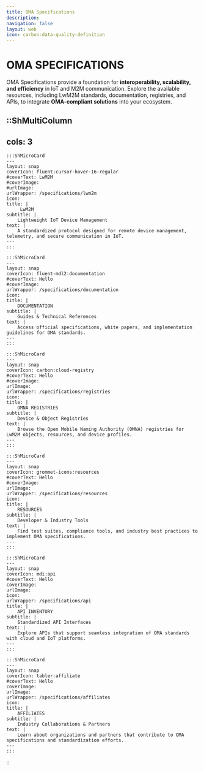 ```yaml
---
title: OMA Specifications
description:
navigation: false
layout: web
icon: carbon:data-quality-definition
---
```


# OMA SPECIFICATIONS 
OMA Specifications provide a foundation for **interoperability, scalability, and efficiency** in IoT and M2M communication. Explore the available resources, including LwM2M standards, documentation, registries, and APIs, to integrate **OMA-compliant solutions** into your ecosystem.


::ShMultiColumn
---
cols: 3
---
    :::ShMicroCard
    ---
    layout: snap
    coverIcon: fluent:cursor-hover-16-regular
    #coverText: LwM2M
    #coverImage: 
    #urlImage: 
    urlWrapper: /specifications/lwm2m
    icon: 
    title: |
         LwM2M
    subtitle: |
        Lightweight IoT Device Management
    text: |
        A standardized protocol designed for remote device management, telemetry, and secure communication in IoT.
    ---
    :::

    :::ShMicroCard
    ---
    layout: snap
    coverIcon: fluent-mdl2:documentation
    #coverText: Hello
    #coverImage:
    urlWrapper: /specifications/documentation
    icon: 
    title: |
        DOCUMENTATION 
    subtitle: |
        Guides & Technical References
    text: |
        Access official specifications, white papers, and implementation guidelines for OMA standards.
    ---
    :::

    :::ShMicroCard
    ---
    layout: snap
    coverIcon: carbon:cloud-registry
    #coverText: Hello
    #coverImage:
    urlImage: 
    urlWrapper: /specifications/registries
    icon: 
    title: |
        OMNA REGISTRIES 
    subtitle: |
        Device & Object Registries
    text: |
        Browse the Open Mobile Naming Authority (OMNA) registries for LwM2M objects, resources, and device profiles.
    ---
    :::

    :::ShMicroCard
    ---
    layout: snap
    coverIcon: grommet-icons:resources
    #coverText: Hello
    #coverImage:
    urlImage: 
    urlWrapper: /specifications/resources
    icon: 
    title: |
        RESOURCES 
    subtitle: |
        Developer & Industry Tools
    text: |
        Find test suites, compliance tools, and industry best practices to implement OMA specifications.
    ---
    :::

    :::ShMicroCard
    ---
    layout: snap
    coverIcon: mdi:api
    #coverText: Hello
    coverImage:
    urlImage: 
    icon: 
    urlWrapper: /specifications/api
    title: |
        API INVENTORY 
    subtitle: |
        Standardized API Interfaces
    text: |
        Explore APIs that support seamless integration of OMA standards with cloud and IoT platforms.
    ---
    :::

    :::ShMicroCard
    ---
    layout: snap
    coverIcon: tabler:affiliate
    #coverText: Hello
    coverImage:
    urlImage: 
    urlWrapper: /specifications/affiliates
    icon: 
    title: |
        AFFILIATES 
    subtitle: |
        Industry Collaborations & Partners
    text: |
        Learn about organizations and partners that contribute to OMA specifications and standardization efforts.
    ---
    :::

::

